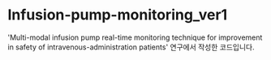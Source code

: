 # Infusion-pump-monitoring_ver1

'Multi-modal infusion pump real-time monitoring technique for improvement in safety of intravenous-administration patients' 연구에서 작성한 코드입니다.
